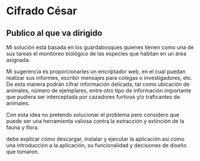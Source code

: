 # Cifrado César

## Publico al que va dirigido

 
Mi solución está basada en los guardabosques quienes tienen como una de sus tareas el monitoreo biológico de las especies que habitan en un área asignada.
 
Mi sugerencia es proporcionarles un encriptador web, en el cual puedan realizar sus informes, escribir mensajes para colegas o investigadores, etc. De esta manera podrán cifrar información delicada, tal como ubicación de animales, número de ejemplares, entre otro tipo de información importante que pudiera ser interceptada por cazadores furtivos y/o traficantes de animales.
 
Con esta idea no pretendo solucionar el problema pero considero que puede ser una herramienta valiosa contra la extracción y extinción de la fauna y flora.

debe explicar cómo descargar, instalar y ejecutar la aplicación
  así como una introducción a la aplicación, su funcionalidad y decisiones de
  diseño que tomaron.


